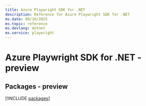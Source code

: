 ```yaml
---
title: Azure Playwright SDK for .NET
description: Reference for Azure Playwright SDK for .NET
ms.date: 09/10/2025
ms.topic: reference
ms.devlang: dotnet
ms.service: playwright
---
```

# Azure Playwright SDK for .NET - preview
## Packages - preview
[!INCLUDE [packages](playwright-index.md)]